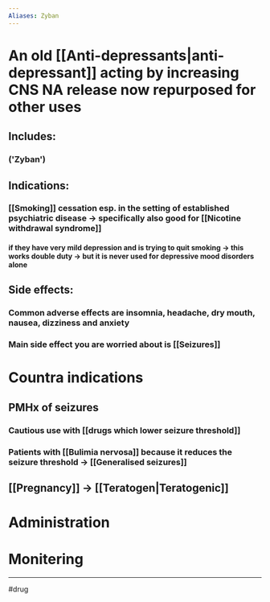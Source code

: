 ```yaml
---
Aliases: Zyban
---
```

# An old [[Anti-depressants|anti-depressant]] acting by increasing CNS NA release now repurposed for other uses
## Includes:
### ('Zyban')
## Indications:
### [[Smoking]] cessation esp. in the setting of established psychiatric disease  -> specifically also good for [[Nicotine withdrawal syndrome]]
#### if they have very mild depression and is trying to quit smoking -> this works double duty -> but it is never used for depressive mood disorders alone
## Side effects:
### Common adverse effects are insomnia, headache, dry mouth, nausea, dizziness and anxiety
### Main side effect you are worried about is [[Seizures]]
# Countra indications
## PMHx of seizures
### Cautious use with [[drugs which lower seizure threshold]]
### Patients with [[Bulimia nervosa]] because it reduces the seizure threshold -> [[Generalised seizures]]
## [[Pregnancy]] -> [[Teratogen|Teratogenic]]
# Administration 
# Monitering 

---
#drug 